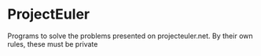 # ProjectEuler
Programs to solve the problems presented on projecteuler.net. By their own rules, these must be private
